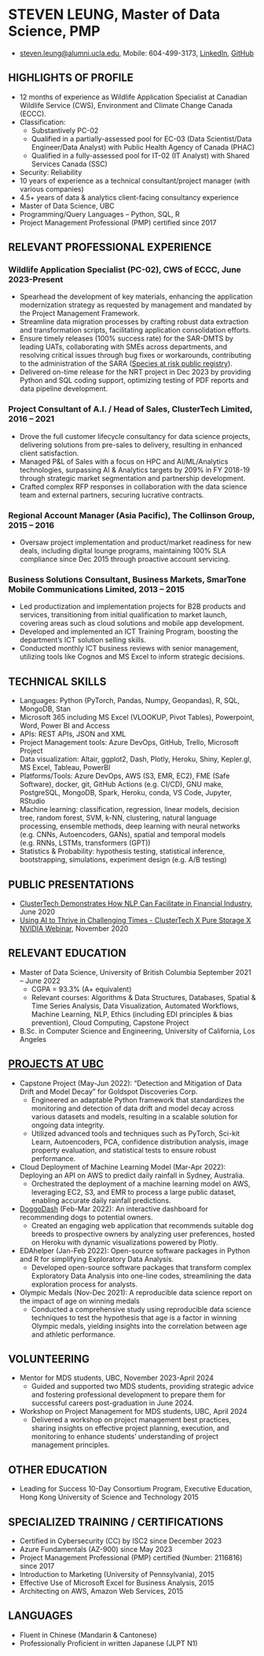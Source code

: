 # STEVEN LEUNG, Master of Data Science, PMP

-   <steven.leung@alumni.ucla.edu>, Mobile: 604-499-3173,
    [LinkedIn](https://www.linkedin.com/in/stevenleung08),
    [GitHub](https://stevenleung2018.github.io)

## HIGHLIGHTS OF PROFILE

-   12 months of experience as Wildlife Application Specialist at
    Canadian Wildlife Service (CWS), Environment and Climate Change
    Canada (ECCC).
-   Classification:
    -   Substantively PC-02
    -   Qualified in a partially-assessed pool for EC-03 (Data
        Scientist/Data Engineer/Data Analyst) with Public Health Agency
        of Canada (PHAC)
    -   Qualified in a fully-assessed pool for IT-02 (IT Analyst) with
        Shared Services Canada (SSC)
-   Security: Reliability
-   10 years of experience as a technical consultant/project manager
    (with various companies)
-   4.5+ years of data & analytics client-facing consultancy experience
-   Master of Data Science, UBC
-   Programming/Query Languages – Python, SQL, R
-   Project Management Professional (PMP) certified since 2017

## RELEVANT PROFESSIONAL EXPERIENCE

### Wildlife Application Specialist (PC-02), CWS of ECCC, June 2023-Present

-   Spearhead the development of key materials, enhancing the
    application modernization strategy as requested by management and
    mandated by the Project Management Framework.
-   Streamline data migration processes by crafting robust data
    extraction and transformation scripts, facilitating application
    consolidation efforts.
-   Ensure timely releases (100% success rate) for the SAR-DMTS by
    leading UATs, collaborating with SMEs across departments, and
    resolving critical issues through bug fixes or workarounds,
    contributing to the administration of the SARA ([Species at risk
    public
    registry](https://www.canada.ca/en/environment-climate-change/services/species-risk-public-registry.html)).  
-   Delivered on-time release for the NRT project in Dec 2023 by
    providing Python and SQL coding support, optimizing testing of PDF
    reports and data pipeline development.

### Project Consultant of A.I. / Head of Sales, ClusterTech Limited, 2016 – 2021

-   Drove the full customer lifecycle consultancy for data science
    projects, delivering solutions from pre-sales to delivery, resulting
    in enhanced client satisfaction.
-   Managed P&L of Sales with a focus on HPC and AI/ML/Analytics
    technologies, surpassing AI & Analytics targets by 209% in FY
    2018-19 through strategic market segmentation and partnership
    development.
-   Crafted complex RFP responses in collaboration with the data science
    team and external partners, securing lucrative contracts.

### Regional Account Manager (Asia Pacific), The Collinson Group, 2015 – 2016

-   Oversaw project implementation and product/market readiness for new
    deals, including digital lounge programs, maintaining 100% SLA
    compliance since Dec 2015 through proactive account servicing.

### Business Solutions Consultant, Business Markets, SmarTone Mobile Communications Limited, 2013 – 2015

-   Led productization and implementation projects for B2B products and
    services, transitioning from initial qualification to market launch,
    covering areas such as cloud solutions and mobile app development.
-   Developed and implemented an ICT Training Program, boosting the
    department’s ICT solution selling skills.
-   Conducted monthly ICT business reviews with senior management,
    utilizing tools like Cognos and MS Excel to inform strategic
    decisions.

## TECHNICAL SKILLS

-   Languages: Python (PyTorch, Pandas, Numpy, Geopandas), R, SQL,
    MongoDB, Stan
-   Microsoft 365 including MS Excel (VLOOKUP, Pivot Tables),
    Powerpoint, Word, Power BI and Access
-   APIs: REST APIs, JSON and XML
-   Project Management tools: Azure DevOps, GitHub, Trello, Microsoft
    Project
-   Data visualization: Altair, ggplot2, Dash, Plotly, Heroku, Shiny,
    Kepler.gl, MS Excel, Tableau, PowerBI
-   Platforms/Tools: Azure DevOps, AWS (S3, EMR, EC2), FME (Safe
    Software), docker, git, GitHub Actions (e.g. CI/CD), GNU make,
    PostgreSQL, MongoDB, Spark, Heroku, conda, VS Code, Jupyter, RStudio
-   Machine learning: classification, regression, linear models,
    decision tree, random forest, SVM, k-NN, clustering, natural
    language processing, ensemble methods, deep learning with neural
    networks (e.g. CNNs, Autoencoders, GANs), spatial and temporal
    models (e.g. RNNs, LSTMs, transformers (GPT))
-   Statistics & Probability: hypothesis testing, statistical inference,
    bootstrapping, simulations, experiment design (e.g. A/B testing)

## PUBLIC PRESENTATIONS

-   [ClusterTech Demonstrates How NLP Can Facilitate in Financial
    Industry](https://www.youtube.com/watch?v=o7gcxLfbv0Y), June 2020
-   [Using AI to Thrive in Challenging Times - ClusterTech X Pure
    Storage X NVIDIA
    Webinar](https://www.youtube.com/watch?v=HnlXPvLIXR0), November 2020

## RELEVANT EDUCATION

-   Master of Data Science, University of British Columbia September
    2021 – June 2022
    -   CGPA = 93.3% (A+ equivalent)
    -   Relevant courses: Algorithms & Data Structures, Databases,
        Spatial & Time Series Analysis, Data Visualization, Automated
        Workflows, Machine Learning, NLP, Ethics (including EDI
        principles & bias prevention), Cloud Computing, Capstone Project
-   B.Sc. in Computer Science and Engineering, University of California,
    Los Angeles

## [PROJECTS AT UBC](stevenleung2018.github.io)

-   Capstone Project (May-Jun 2022): “Detection and Mitigation of Data
    Drift and Model Decay” for Goldspot Discoveries Corp.
    -   Engineered an adaptable Python framework that standardizes the
        monitoring and detection of data drift and model decay across
        various datasets and models, resulting in a scalable solution
        for ongoing data integrity.
    -   Utilized advanced tools and techniques such as PyTorch, Sci-kit
        Learn, Autoencoders, PCA, confidence distribution analysis,
        image property evaluation, and statistical tests to ensure
        robust performance.
-   Cloud Deployment of Machine Learning Model (Mar-Apr 2022): Deploying
    an API on AWS to predict daily rainfall in Sydney, Australia.
    -   Orchestrated the deployment of a machine learning model on AWS,
        leveraging EC2, S3, and EMR to process a large public dataset,
        enabling accurate daily rainfall predictions.
-   [DoggoDash](https://doggodash.onrender.com) (Feb-Mar 2022): An
    interactive dashboard for recommending dogs to potential owners.
    -   Created an engaging web application that recommends suitable dog
        breeds to prospective owners by analyzing user preferences,
        hosted on Heroku with dynamic visualizations powered by Plotly.
-   EDAhelper (Jan-Feb 2022): Open-source software packages in Python
    and R for simplifying Exploratory Data Analysis.
    -   Developed open-source software packages that transform complex
        Exploratory Data Analysis into one-line codes, streamlining the
        data exploration process for analysts.
-   Olympic Medals (Nov-Dec 2021): A reproducible data science report on
    the impact of age on winning medals
    -   Conducted a comprehensive study using reproducible data science
        techniques to test the hypothesis that age is a factor in
        winning Olympic medals, yielding insights into the correlation
        between age and athletic performance.

## VOLUNTEERING

-   Mentor for MDS students, UBC, November 2023-April 2024
    -   Guided and supported two MDS students, providing strategic
        advice and fostering professional development to prepare them
        for successful careers post-graduation in June 2024.
-   Workshop on Project Management for MDS students, UBC, April 2024
    -   Delivered a workshop on project management best practices,
        sharing insights on effective project planning, execution, and
        monitoring to enhance students’ understanding of project
        management principles.

## OTHER EDUCATION

-   Leading for Success 10-Day Consortium Program, Executive Education,
    Hong Kong University of Science and Technology 2015

## SPECIALIZED TRAINING / CERTIFICATIONS

-   Certified in Cybersecurity (CC) by ISC2 since December 2023
-   Azure Fundamentals (AZ-900) since May 2023
-   Project Management Professional (PMP) certified (Number: 2116816)
    since 2017
-   Introduction to Marketing (University of Pennsylvania), 2015
-   Effective Use of Microsoft Excel for Business Analysis, 2015
-   Architecting on AWS, Amazon Web Services, 2015

## LANGUAGES

-   Fluent in Chinese (Mandarin & Cantonese)
-   Professionally Proficient in written Japanese (JLPT N1)
